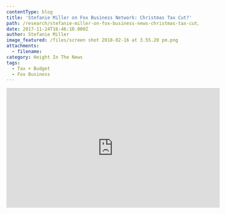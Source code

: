 ```yaml
---
contentType: blog
title: 'Stefanie Miller on Fox Business Network: Christmas Tax Cut?'
path: /research/stefanie-miller-on-fox-business-news-christmas-tax-cut/
date: 2017-11-24T16:46:10.000Z
author: Stefanie Miller
image_featured: /files/screen shot 2018-02-16 at 3.55.20 pm.png
attachments:
  - filename:
category: Height In The News
tags:
  - Tax + Budget
  - Fox Business
---
```

<iframe width="560" height="315" src="https://www.youtube.com/embed/WmChToFBYE0?ecver=1" frameborder="0" allow="autoplay; encrypted-media" allowfullscreen></iframe>

